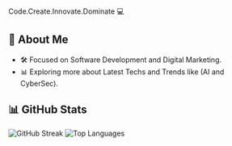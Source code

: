 Code.Create.Innovate.Dominate 💻

## 🚀 About Me
- 🛠️ Focused on Software Development and Digital Marketing.
- 📊 Exploring more about Latest Techs and Trends like (AI and CyberSec).

## 📊 GitHub Stats
![GitHub Streak](https://github-readme-stats.vercel.app/api?username=Sajjal-Malik&show_icons=true&theme=dark)
![Top Languages](https://github-readme-stats.vercel.app/api/top-langs/?username=Sajjal-Malik&layout=compact)
